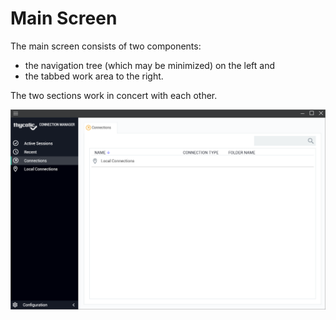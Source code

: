 [title]: # (Main Screen)
[tags]: # (ui, main screen)
[priority]: # (203)
# Main Screen

The main screen consists of two components:

* the navigation tree (which may be minimized) on the left and
* the tabbed work area to the right.

The two sections work in concert with each other.

![main](images/main-screen.png "The main Connection Manager page")
